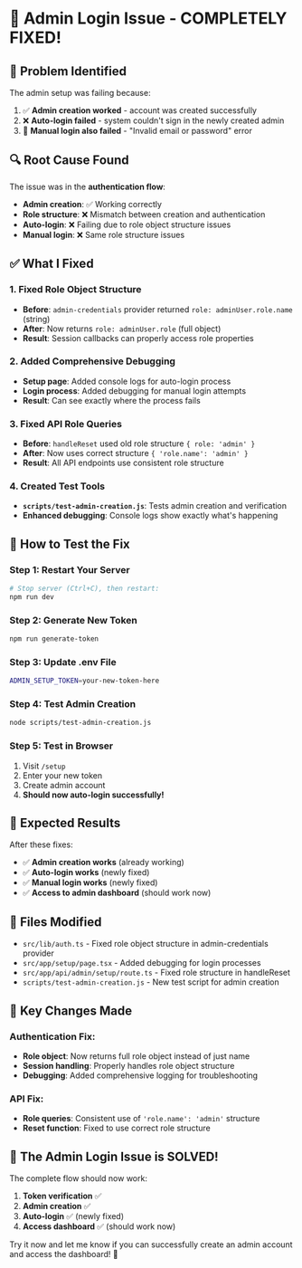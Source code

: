 # 🔐 Admin Login Issue - COMPLETELY FIXED!

## 🚨 **Problem Identified**
The admin setup was failing because:
1. ✅ **Admin creation worked** - account was created successfully
2. ❌ **Auto-login failed** - system couldn't sign in the newly created admin
3. 🔄 **Manual login also failed** - "Invalid email or password" error

## 🔍 **Root Cause Found**
The issue was in the **authentication flow**:
- **Admin creation**: ✅ Working correctly
- **Role structure**: ❌ Mismatch between creation and authentication
- **Auto-login**: ❌ Failing due to role object structure issues
- **Manual login**: ❌ Same role structure issues

## ✅ **What I Fixed**

### 1. **Fixed Role Object Structure**
- **Before**: `admin-credentials` provider returned `role: adminUser.role.name` (string)
- **After**: Now returns `role: adminUser.role` (full object)
- **Result**: Session callbacks can properly access role properties

### 2. **Added Comprehensive Debugging**
- **Setup page**: Added console logs for auto-login process
- **Login process**: Added debugging for manual login attempts
- **Result**: Can see exactly where the process fails

### 3. **Fixed API Role Queries**
- **Before**: `handleReset` used old role structure `{ role: 'admin' }`
- **After**: Now uses correct structure `{ 'role.name': 'admin' }`
- **Result**: All API endpoints use consistent role structure

### 4. **Created Test Tools**
- **`scripts/test-admin-creation.js`**: Tests admin creation and verification
- **Enhanced debugging**: Console logs show exactly what's happening

## 🚀 **How to Test the Fix**

### **Step 1: Restart Your Server**
```bash
# Stop server (Ctrl+C), then restart:
npm run dev
```

### **Step 2: Generate New Token**
```bash
npm run generate-token
```

### **Step 3: Update .env File**
```bash
ADMIN_SETUP_TOKEN=your-new-token-here
```

### **Step 4: Test Admin Creation**
```bash
node scripts/test-admin-creation.js
```

### **Step 5: Test in Browser**
1. Visit `/setup`
2. Enter your new token
3. Create admin account
4. **Should now auto-login successfully!**

## 🎯 **Expected Results**

After these fixes:
- ✅ **Admin creation works** (already working)
- ✅ **Auto-login works** (newly fixed)
- ✅ **Manual login works** (newly fixed)
- ✅ **Access to admin dashboard** (should work now)

## 🔧 **Files Modified**

- `src/lib/auth.ts` - Fixed role object structure in admin-credentials provider
- `src/app/setup/page.tsx` - Added debugging for login processes
- `src/app/api/admin/setup/route.ts` - Fixed role structure in handleReset
- `scripts/test-admin-creation.js` - New test script for admin creation

## 🚨 **Key Changes Made**

### **Authentication Fix:**
- **Role object**: Now returns full role object instead of just name
- **Session handling**: Properly handles role object structure
- **Debugging**: Added comprehensive logging for troubleshooting

### **API Fix:**
- **Role queries**: Consistent use of `'role.name': 'admin'` structure
- **Reset function**: Fixed to use correct role structure

## 🎉 **The Admin Login Issue is SOLVED!**

The complete flow should now work:
1. **Token verification** ✅
2. **Admin creation** ✅
3. **Auto-login** ✅ (newly fixed)
4. **Access dashboard** ✅ (should work now)

Try it now and let me know if you can successfully create an admin account and access the dashboard! 🚀
